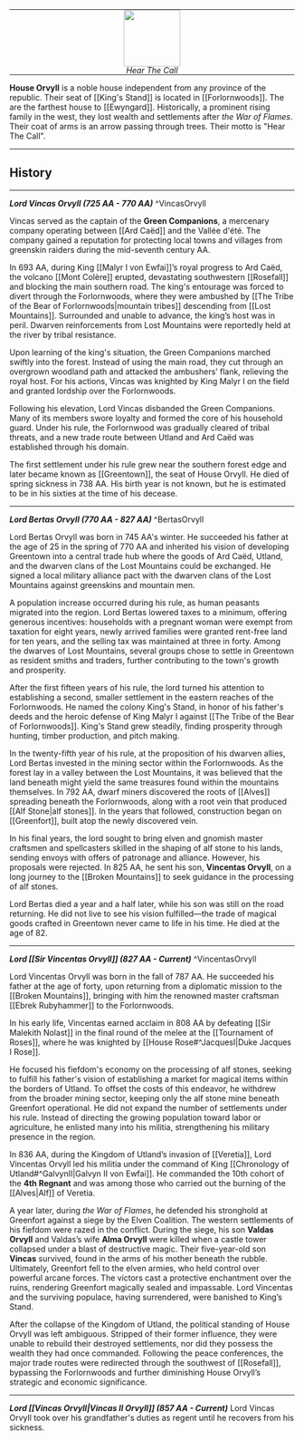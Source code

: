<hr style="margin: 0;">
<div style="text-align: center; margin: 0;">
  <img src="House_Orvyll.png" width="100" style="display: block; margin: 0 auto;">
  <em style="margin: 0; line-height: 1;">Hear The Call</em>
</div>

<hr style="margin: 0;">

**House Orvyll** is a noble house independent from any province of the republic. Their seat of [[King's Stand]] is located in [[Forlornwoods]]. The are the farthest house to [[Ewyngard]]. Historically, a prominent rising family in the west, they lost wealth and settlements after _the War of Flames_. Their coat of arms is an arrow passing through trees. Their motto is "Hear The Call".
<hr style="margin: 0;">

## History
<hr style="margin: 0;">

***Lord Vincas Orvyll (725 AA - 770 AA)*** 
^VincasOrvyll

Vincas served as the captain of the **Green Companions**, a mercenary company operating between [[Ard Caëd]] and the Vallée d'été. The company gained a reputation for protecting local towns and villages from greenskin raiders during the mid-seventh century AA.

In 693 AA, during King [[Malyr I von Ewfai]]’s royal progress to Ard Caëd, the volcano [[Mont Colère]] erupted, devastating southwestern [[Rosefall]] and blocking the main southern road. The king's entourage was forced to divert through the Forlornwoods, where they were ambushed by [[The Tribe of the Bear of Forlornwoods|mountain tribes]] descending from [[Lost Mountains]]. Surrounded and unable to advance, the king’s host was in peril. Dwarven reinforcements from Lost Mountains were reportedly held at the river by tribal resistance.

Upon learning of the king's situation, the Green Companions marched swiftly into the forest. Instead of using the main road, they cut through an overgrown woodland path and attacked the ambushers’ flank, relieving the royal host. For his actions, Vincas was knighted by King Malyr I on the field and granted lordship over the Forlornwoods.

Following his elevation, Lord Vincas disbanded the Green Companions. Many of its members swore loyalty and formed the core of his household guard. Under his rule, the Forlornwood was gradually cleared of tribal threats, and a new trade route between Utland and Ard Caëd was established through his domain.

The first settlement under his rule grew near the southern forest edge and later became known as [[Greentown]], the seat of House Orvyll. He died of spring sickness in 738 AA. His birth year is not known, but he is estimated to be in his sixties at the time of his decease.
<hr style="margin: 0;">

***Lord Bertas Orvyll (770 AA - 827 AA)*** 
^BertasOrvyll

Lord Bertas Orvyll was born in 745 AA's winter. He succeeded his father at the age of 25 in the spring of 770 AA and inherited his vision of developing Greentown into a central trade hub where the goods of Ard Caëd, Utland, and the dwarven clans of the Lost Mountains could be exchanged. He signed a local military alliance pact with the dwarven clans of the Lost Mountains against greenskins and mountain men.

A population increase occurred during his rule, as human peasants migrated into the region. Lord Bertas lowered taxes to a minimum, offering generous incentives: households with a pregnant woman were exempt from taxation for eight years, newly arrived families were granted rent-free land for ten years, and the selling tax was maintained at three in forty. Among the dwarves of Lost Mountains, several groups chose to settle in Greentown as resident smiths and traders, further contributing to the town's growth and prosperity.

After the first fifteen years of his rule, the lord turned his attention to establishing a second, smaller settlement in the eastern reaches of the Forlornwoods. He named the colony King's Stand, in honor of his father's deeds and the heroic defense of King Malyr I against [[The Tribe of the Bear of Forlornwoods]]. King's Stand grew steadily, finding prosperity through hunting, timber production, and pitch making.

In the twenty-fifth year of his rule, at the proposition of his dwarven allies, Lord Bertas invested in the mining sector within the Forlornwoods. As the forest lay in a valley between the Lost Mountains, it was believed that the land beneath might yield the same treasures found within the mountains themselves. In 792 AA, dwarf miners discovered the roots of [[Alves]] spreading beneath the Forlornwoods, along with a root vein that produced [[Alf Stone|alf stones]]. In the years that followed, construction began on [[Greenfort]], built atop the newly discovered vein.

In his final years, the lord sought to bring elven and gnomish master craftsmen and spellcasters skilled in the shaping of alf stone to his lands, sending envoys with offers of patronage and alliance. However, his proposals were rejected. In 825 AA, he sent his son, **Vincentas Orvyll**, on a long journey to the [[Broken Mountains]] to seek guidance in the processing of alf stones.

Lord Bertas died a year and a half later, while his son was still on the road returning. He did not live to see his vision fulfilled—the trade of magical goods crafted in Greentown never came to life in his time. He died at the age of 82.
<hr style="margin: 0;">

***Lord [[Sir Vincentas Orvyll]] (827 AA - Current)*** 
^VincentasOrvyll

Lord Vincentas Orvyll was born in the fall of 787 AA. He succeeded his father at the age of forty, upon returning from a diplomatic mission to the [[Broken Mountains]], bringing with him the renowned master craftsman [[Ebrek Rubyhammer]] to the Forlornwoods.

In his early life, Vincentas earned acclaim in 808 AA by defeating [[Sir Malekith Nolast]] in the final round of the melee at the [[Tournament of Roses]], where he was knighted by [[House Rose#^JacquesI|Duke Jacques I Rose]].

He focused his fiefdom's economy on the processing of alf stones, seeking to fulfill his father's vision of establishing a market for magical items within the borders of Utland. To offset the costs of this endeavor, he withdrew from the broader mining sector, keeping only the alf stone mine beneath Greenfort operational. He did not expand the number of settlements under his rule. Instead of directing the growing population toward labor or agriculture, he enlisted many into his militia, strengthening his military presence in the region.

In 836 AA, during the Kingdom of Utland’s invasion of [[Veretia]], Lord Vincentas Orvyll led his militia under the command of King [[Chronology of Utland#^GalvynII|Galvyn II von Ewfai]]. He commanded the 10th cohort of the **4th Regnant** and was among those who carried out the burning of the [[Alves|Alf]] of Veretia.

A year later, during _the War of Flames_, he defended his stronghold at Greenfort against a siege by the Elven Coalition. The western settlements of his fiefdom were razed in the conflict. During the siege, his son **Valdas Orvyll** and Valdas’s wife **Alma Orvyll** were killed when a castle tower collapsed under a blast of destructive magic. Their five-year-old son **Vincas** survived, found in the arms of his mother beneath the rubble. Ultimately, Greenfort fell to the elven armies, who held control over powerful arcane forces. The victors cast a protective enchantment over the ruins, rendering Greenfort magically sealed and impassable. Lord Vincentas and the surviving populace, having surrendered, were banished to King’s Stand.

After the collapse of the Kingdom of Utland, the political standing of House Orvyll was left ambiguous. Stripped of their former influence, they were unable to rebuild their destroyed settlements, nor did they possess the wealth they had once commanded. Following the peace conferences, the major trade routes were redirected through the southwest of [[Rosefall]], bypassing the Forlornwoods and further diminishing House Orvyll’s strategic and economic significance.
<hr style="margin: 0;">

***Lord [[Vincas Orvyll|Vincas II Orvyll]] (857 AA - Current)*** 
Lord Vincas Orvyll took over his grandfather's duties as regent until he recovers from his sickness.